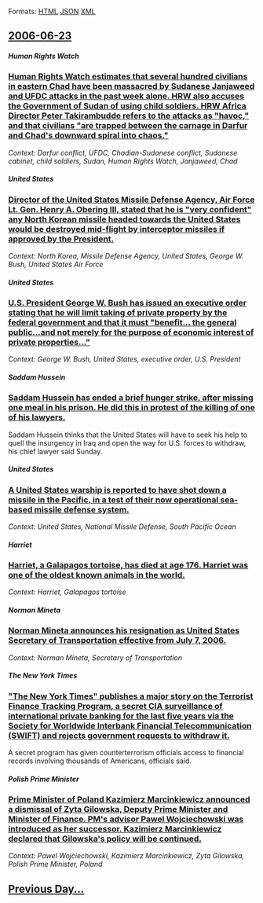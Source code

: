 
Formats: [HTML](2006/06/23/index.html)  [JSON](2006/06/23/index.json)  [XML](2006/06/23/index.xml)  

## [2006-06-23](/news/2006/06/23/index.md)

##### Human Rights Watch
### [ Human Rights Watch estimates that several hundred civilians in eastern Chad have been massacred by Sudanese Janjaweed and UFDC attacks in the past week alone. HRW also accuses the Government of Sudan of using child soldiers. HRW Africa Director Peter Takirambudde refers to the attacks as "havoc," and that civilians "are trapped between the carnage in Darfur and Chad's downward spiral into chaos." ](/news/2006/06/23/human-rights-watch-estimates-that-several-hundred-civilians-in-eastern-chad-have-been-massacred-by-sudanese-janjaweed-and-ufdc-attacks-in-t.md)
_Context: Darfur conflict, UFDC, Chadian-Sudanese conflict, Sudanese cabinet, child soldiers, Sudan, Human Rights Watch, Janjaweed, Chad_

##### United States
### [ Director of the United States Missile Defense Agency, Air Force Lt. Gen. Henry A. Obering III, stated that he is "very confident" any North Korean missile headed towards the United States would be destroyed mid-flight by interceptor missiles if approved by the President. ](/news/2006/06/23/director-of-the-united-states-missile-defense-agency-air-force-lt-gen-henry-a-obering-iii-stated-that-he-is-very-confident-any-north.md)
_Context: North Korea, Missile Defense Agency, United States, George W. Bush, United States Air Force_

##### United States
### [ U.S. President George W. Bush has issued an executive order stating that he will limit taking of private property by the federal government and that it must "benefit... the general public...and not merely for the purpose of economic interest of private properties..." ](/news/2006/06/23/u-s-president-george-w-bush-has-issued-an-executive-order-stating-that-he-will-limit-taking-of-private-property-by-the-federal-government.md)
_Context: George W. Bush, United States, executive order, U.S. President_

##### Saddam Hussein
### [ Saddam Hussein has ended a brief hunger strike, after missing one meal in his prison. He did this in protest of the killing of one of his lawyers. ](/news/2006/06/23/saddam-hussein-has-ended-a-brief-hunger-strike-after-missing-one-meal-in-his-prison-he-did-this-in-protest-of-the-killing-of-one-of-his-l.md)
Saddam Hussein thinks that the United States will have to seek his help to quell the insurgency in Iraq and open the way for U.S. forces to withdraw, his chief lawyer said Sunday.

##### United States
### [ A United States warship is reported to have shot down a missile in the Pacific, in a test of their now operational sea-based missile defense system. ](/news/2006/06/23/a-united-states-warship-is-reported-to-have-shot-down-a-missile-in-the-pacific-in-a-test-of-their-now-operational-sea-based-missile-defens.md)
_Context: United States, National Missile Defense, South Pacific Ocean_

##### Harriet
### [ Harriet, a Galapagos tortoise, has died at age 176. Harriet was one of the oldest known animals in the world. ](/news/2006/06/23/harriet-a-galapagos-tortoise-has-died-at-age-176-harriet-was-one-of-the-oldest-known-animals-in-the-world.md)
_Context: Harriet, Galapagos tortoise_

##### Norman Mineta
### [ Norman Mineta announces his resignation as United States Secretary of Transportation effective from July 7, 2006. ](/news/2006/06/23/norman-mineta-announces-his-resignation-as-united-states-secretary-of-transportation-effective-from-july-7-2006.md)
_Context: Norman Mineta, Secretary of Transportation_

##### The New York Times
### [ "The New York Times" publishes a major story on the Terrorist Finance Tracking Program, a secret CIA surveillance of international private banking for the last five years via the Society for Worldwide Interbank Financial Telecommunication (SWIFT) and rejects government requests to withdraw it. ](/news/2006/06/23/the-new-york-times-publishes-a-major-story-on-the-terrorist-finance-tracking-program-a-secret-cia-surveillance-of-international-private.md)
A secret program has given counterterrorism officials access to financial records involving thousands of Americans, officials said.

##### Polish Prime Minister
### [ Prime Minister of Poland Kazimierz Marcinkiewicz announced a dismissal of Zyta Gilowska, Deputy Prime Minister and Minister of Finance. PM's advisor Pawel Wojciechowski was introduced as her successor. Kazimierz Marcinkiewicz declared that Gilowska's policy will be continued. ](/news/2006/06/23/prime-minister-of-poland-kazimierz-marcinkiewicz-announced-a-dismissal-of-zyta-gilowska-deputy-prime-minister-and-minister-of-finance-pm.md)
_Context: Pawel Wojciechowski, Kazimierz Marcinkiewicz, Zyta Gilowska, Polish Prime Minister, Poland_

## [Previous Day...](/news/2006/06/22/index.md)


